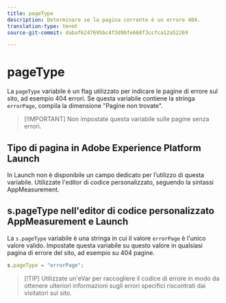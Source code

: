 ```yaml
---
title: pageType
description: Determinare se la pagina corrente è un errore 404.
translation-type: tm+mt
source-git-commit: dabaf6247695bc4f3d9bfe668f3ccfca12a52269

---
```



# pageType

La `pageType` variabile è un flag utilizzato per indicare le pagine di errore sul sito, ad esempio 404 errori. Se questa variabile contiene la stringa `errorPage`, compila la dimensione &quot;Pagine non trovate&quot;.

>[!IMPORTANT] Non impostate questa variabile sulle pagine senza errori.

## Tipo di pagina in Adobe Experience Platform Launch

In Launch non è disponibile un campo dedicato per l’utilizzo di questa variabile. Utilizzate l&#39;editor di codice personalizzato, seguendo la sintassi AppMeasurement.

## s.pageType nell&#39;editor di codice personalizzato AppMeasurement e Launch

La `s.pageType` variabile è una stringa in cui il valore `errorPage` è l&#39;unico valore valido. Impostate questa variabile su questo valore in qualsiasi pagina di errore del sito, ad esempio su 404 pagine.

```js
s.pageType = "errorPage";
```

>[!TIP] Utilizzate un&#39;eVar per raccogliere il codice di errore in modo da ottenere ulteriori informazioni sugli errori specifici riscontrati dai visitatori sul sito.
